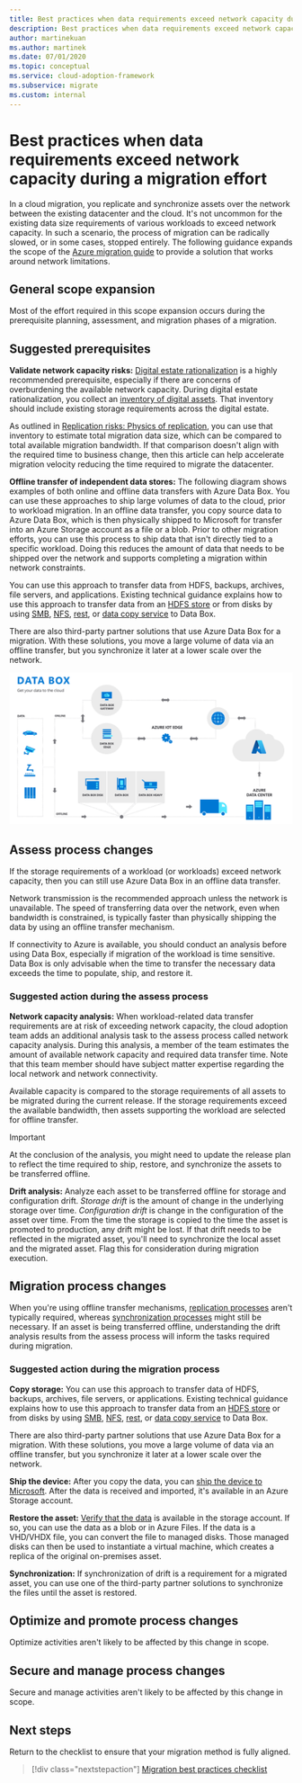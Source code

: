 ```yaml
---
title: Best practices when data requirements exceed network capacity during a migration effort
description: Best practices when data requirements exceed network capacity during a migration effort
author: martinekuan
ms.author: martinek
ms.date: 07/01/2020
ms.topic: conceptual
ms.service: cloud-adoption-framework
ms.subservice: migrate
ms.custom: internal
---
```


# Best practices when data requirements exceed network capacity during a migration effort

In a cloud migration, you replicate and synchronize assets over the network between the existing datacenter and the cloud. It's not uncommon for the existing data size requirements of various workloads to exceed network capacity. In such a scenario, the process of migration can be radically slowed, or in some cases, stopped entirely. The following guidance expands the scope of the [Azure migration guide](../azure-migration-guide/index.md) to provide a solution that works around network limitations.

## General scope expansion

Most of the effort required in this scope expansion occurs during the prerequisite planning, assessment, and migration phases of a migration.

## Suggested prerequisites

**Validate network capacity risks:** [Digital estate rationalization](../../digital-estate/rationalize.md) is a highly recommended prerequisite, especially if there are concerns of overburdening the available network capacity. During digital estate rationalization, you collect an [inventory of digital assets](../../digital-estate/inventory.md). That inventory should include existing storage requirements across the digital estate.

As outlined in [Replication risks: Physics of replication](../migration-considerations/migrate/replicate.md#replication-risks---physics-of-replication), you can use that inventory to estimate total migration data size, which can be compared to total available migration bandwidth. If that comparison doesn't align with the required time to business change, then this article can help accelerate migration velocity reducing the time required to migrate the datacenter.

**Offline transfer of independent data stores:** The following diagram shows examples of both online and offline data transfers with Azure Data Box. You can use these approaches to ship large volumes of data to the cloud, prior to workload migration. In an offline data transfer, you copy source data to Azure Data Box, which is then physically shipped to Microsoft for transfer into an Azure Storage account as a file or a blob. Prior to other migration efforts, you can use this process to ship data that isn't directly tied to a specific workload. Doing this reduces the amount of data that needs to be shipped over the network and supports completing a migration within network constraints.

You can use this approach to transfer data from HDFS, backups, archives, file servers, and applications. Existing technical guidance explains how to use this approach to transfer data from an [HDFS store](/azure/storage/blobs/data-lake-storage-migrate-on-premises-hdfs-cluster) or from disks by using [SMB](/azure/databox/data-box-deploy-copy-data), [NFS](/azure/databox/data-box-deploy-copy-data-via-nfs), [rest](/azure/databox/data-box-deploy-copy-data-via-rest), or [data copy service](/azure/databox/data-box-deploy-copy-data-via-copy-service) to Data Box.

There are also third-party partner solutions that use Azure Data Box for a migration. With these solutions, you move a large volume of data via an offline transfer, but you synchronize it later at a lower scale over the network.

![Diagram showing offline and online data transfer with Azure Data Box.](../../_images/migrate/data-box.png)

## Assess process changes

If the storage requirements of a workload (or workloads) exceed network capacity, then you can still use Azure Data Box in an offline data transfer.

Network transmission is the recommended approach unless the network is unavailable. The speed of transferring data over the network, even when bandwidth is constrained, is typically faster than physically shipping the data by using an offline transfer mechanism.

If connectivity to Azure is available, you should conduct an analysis before using Data Box, especially if migration of the workload is time sensitive. Data Box is only advisable when the time to transfer the necessary data exceeds the time to populate, ship, and restore it.

### Suggested action during the assess process

**Network capacity analysis:** When workload-related data transfer requirements are at risk of exceeding network capacity, the cloud adoption team adds an additional analysis task to the assess process called network capacity analysis. During this analysis, a member of the team estimates the amount of available network capacity and required data transfer time. Note that this team member should have subject matter expertise regarding the local network and network connectivity.

Available capacity is compared to the storage requirements of all assets to be migrated during the current release. If the storage requirements exceed the available bandwidth, then assets supporting the workload are selected for offline transfer.

> [!IMPORTANT]
> At the conclusion of the analysis, you might need to update the release plan to reflect the time required to ship, restore, and synchronize the assets to be transferred offline.

**Drift analysis:** Analyze each asset to be transferred offline for storage and configuration drift. *Storage drift* is the amount of change in the underlying storage over time. *Configuration drift* is change in the configuration of the asset over time. From the time the storage is copied to the time the asset is promoted to production, any drift might be lost. If that drift needs to be reflected in the migrated asset, you'll need to synchronize the local asset and the migrated asset. Flag this for consideration during migration execution.

## Migration process changes

When you're using offline transfer mechanisms, [replication processes](../migration-considerations/migrate/replicate.md) aren't typically required, whereas [synchronization processes](../migration-considerations/migrate/replicate.md) might still be necessary. If an asset is being transferred offline, understanding the drift analysis results from the assess process will inform the tasks required during migration.

### Suggested action during the migration process

**Copy storage:** You can use this approach to transfer data of HDFS, backups, archives, file servers, or applications. Existing technical guidance explains how to use this approach to transfer data from an [HDFS store](/azure/storage/blobs/data-lake-storage-migrate-on-premises-hdfs-cluster) or from disks by using [SMB](/azure/databox/data-box-deploy-copy-data), [NFS](/azure/databox/data-box-deploy-copy-data-via-nfs), [rest](/azure/databox/data-box-deploy-copy-data-via-rest), or [data copy service](/azure/databox/data-box-deploy-copy-data-via-copy-service) to Data Box.

There are also third-party partner solutions that use Azure Data Box for a migration. With these solutions, you move a large volume of data via an offline transfer, but you synchronize it later at a lower scale over the network.

**Ship the device:** After you copy the data, you can [ship the device to Microsoft](/azure/databox/data-box-deploy-picked-up). After the data is received and imported, it's available in an Azure Storage account.

**Restore the asset:** [Verify that the data](/azure/databox/data-box-deploy-picked-up#verify-data-upload-to-azure) is available in the storage account. If so, you can use the data as a blob or in Azure Files. If the data is a VHD/VHDX file, you can convert the file to managed disks. Those managed disks can then be used to instantiate a virtual machine, which creates a replica of the original on-premises asset.

**Synchronization:** If synchronization of drift is a requirement for a migrated asset, you can use one of the third-party partner solutions to synchronize the files until the asset is restored.

## Optimize and promote process changes

Optimize activities aren't likely to be affected by this change in scope.

## Secure and manage process changes

Secure and manage activities aren't likely to be affected by this change in scope.

## Next steps

Return to the checklist to ensure that your migration method is fully aligned.

> [!div class="nextstepaction"]
> [Migration best practices checklist](./index.md)
